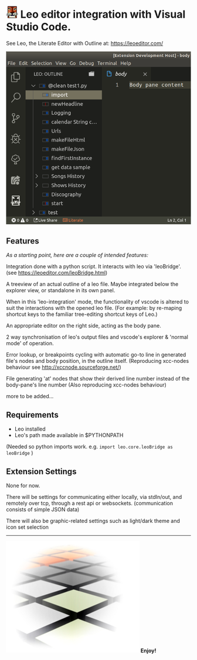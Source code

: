 # ![LeoEditor](resources/leoapp.png) Leo editor integration with Visual Studio Code.

See Leo, the Literate Editor with Outline at: https://leoeditor.com/

![Screenshot](resources/screenshot1.png)

## Features

_As a starting point, here are a couple of intended features:_

Integration done with a python script. It interacts with leo via 'leoBridge'. (see https://leoeditor.com/leoBridge.html)

A treeview of an actual outline of a leo file. Maybe integrated below the explorer view, or standalone in its own panel.

When in this 'leo-integration' mode, the functionality of vscode is altered to suit the interactions with the opened leo file. (For example: by re-maping shortcut keys to the familiar tree-editing shortcut keys of Leo.)

An appropriate editor on the right side, acting as the body pane.

2 way synchronisation of leo's output files and vscode's explorer & 'normal mode' of operation.

Error lookup, or breakpoints cycling with automatic go-to line in generated file's nodes and body position, in the outline itself. (Reproducing xcc-nodes behaviour see http://xccnode.sourceforge.net/)

File generating 'at' nodes that show their derived line number instead of the body-pane's line number (Also reproducing xcc-nodes behaviour)

more to be added...

## Requirements

- Leo installed
- Leo's path made available in \$PYTHONPATH

(Needed so python imports work. e.g. `import leo.core.leoBridge as leoBridge` )

## Extension Settings

None for now.

There will be settings for communicating either locally, via stdIn/out, and remotely over tcp, through a rest api or websockets. (communication consists of simple JSON data)

There will also be graphic-related settings such as light/dark theme and icon set selection

---

![Leo Editor](resources/background.jpg)
**Enjoy!**
